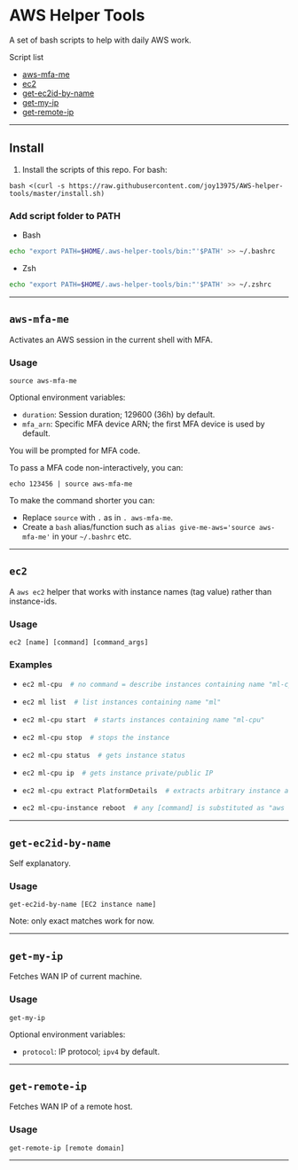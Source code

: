 # AWS Helper Tools
A set of bash scripts to help with daily AWS work.

Script list
* [aws-mfa-me](#aws-mfa-me)
* [ec2](#ec2)
* [get-ec2id-by-name](#get-ec2id-by-name)
* [get-my-ip](#get-my-ip)
* [get-remote-ip](#get-remote-ip)

---

## Install

1. Install the scripts of this repo. For bash:
```shell0
bash <(curl -s https://raw.githubusercontent.com/joy13975/AWS-helper-tools/master/install.sh)
```

### Add script folder to PATH
* Bash
```bash
echo "export PATH=$HOME/.aws-helper-tools/bin:"'$PATH' >> ~/.bashrc
```

* Zsh
```bash
echo "export PATH=$HOME/.aws-helper-tools/bin:"'$PATH' >> ~/.zshrc
```


---

## `aws-mfa-me`

Activates an AWS session in the current shell with MFA.


### Usage
```shell
source aws-mfa-me
```

Optional environment variables:
* `duration`: Session duration; 129600 (36h) by default.
* `mfa_arn`: Specific MFA device ARN; the first MFA device is used by default.

You will be prompted for MFA code. 

To pass a MFA code non-interactively, you can:
```shell
echo 123456 | source aws-mfa-me
```

To make the command shorter you can:
* Replace `source` with `.` as in `. aws-mfa-me`.
* Create a `bash` alias/function such as `alias give-me-aws='source aws-mfa-me'` in your `~/.bashrc` etc.

---
## `ec2`

A `aws ec2` helper that works with instance names (tag value) rather than instance-ids.

### Usage
`ec2 [name] [command] [command_args]`

### Examples
*   ```bash
    ec2 ml-cpu  # no command = describe instances containing name "ml-cpu"
    ```
*   ```bash
    ec2 ml list  # list instances containing name "ml"
    ```
*   ```bash
    ec2 ml-cpu start  # starts instances containing name "ml-cpu"
    ```
*   ```bash
    ec2 ml-cpu stop  # stops the instance
    ```
*   ```bash
    ec2 ml-cpu status  # gets instance status
    ```
*   ```bash
    ec2 ml-cpu ip  # gets instance private/public IP
    ```
*   ```bash
    ec2 ml-cpu extract PlatformDetails  # extracts arbitrary instance attribute (find keys from describe command)
    ```
*   ```bash
    ec2 ml-cpu-instance reboot  # any [command] is substituted as "aws ec2 [command]-instances ..."
    ```

---
## `get-ec2id-by-name`

Self explanatory.

### Usage
`get-ec2id-by-name [EC2 instance name]`

Note: only exact matches work for now.

---
## `get-my-ip`

Fetches WAN IP of current machine.

### Usage
`get-my-ip`

Optional environment variables:
* `protocol`: IP protocol; `ipv4` by default.
---

## `get-remote-ip`

Fetches WAN IP of a remote host.

### Usage
`get-remote-ip [remote domain]`

---
